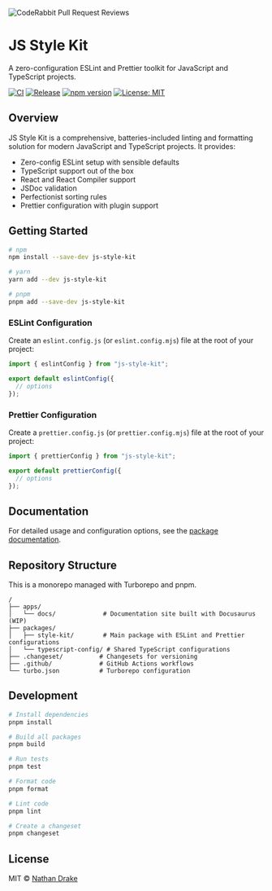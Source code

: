 ![CodeRabbit Pull Request Reviews](https://img.shields.io/coderabbit/prs/github/drake-nathan/js-style-kit?labelColor=171717&color=FF570A&link=https%3A%2F%2Fcoderabbit.ai&label=CodeRabbit%20Reviews)

# JS Style Kit

A zero-configuration ESLint and Prettier toolkit for JavaScript and TypeScript projects.

[![CI](https://github.com/drake-nathan/js-style-kit/actions/workflows/ci.yaml/badge.svg)](https://github.com/drake-nathan/js-style-kit/actions/workflows/ci.yaml)
[![Release](https://github.com/drake-nathan/js-style-kit/actions/workflows/release.yaml/badge.svg)](https://github.com/drake-nathan/js-style-kit/actions/workflows/release.yaml)
[![npm version](https://img.shields.io/npm/v/js-style-kit.svg)](https://www.npmjs.com/package/js-style-kit)
[![License: MIT](https://img.shields.io/badge/License-MIT-yellow.svg)](https://opensource.org/licenses/MIT)

## Overview

JS Style Kit is a comprehensive, batteries-included linting and formatting solution for modern JavaScript and TypeScript projects. It provides:

- Zero-config ESLint setup with sensible defaults
- TypeScript support out of the box
- React and React Compiler support
- JSDoc validation
- Perfectionist sorting rules
- Prettier configuration with plugin support

## Getting Started

```bash
# npm
npm install --save-dev js-style-kit

# yarn
yarn add --dev js-style-kit

# pnpm
pnpm add --save-dev js-style-kit
```

### ESLint Configuration

Create an `eslint.config.js` (or `eslint.config.mjs`) file at the root of your project:

```js
import { eslintConfig } from "js-style-kit";

export default eslintConfig({
  // options
});
```

### Prettier Configuration

Create a `prettier.config.js` (or `prettier.config.mjs`) file at the root of your project:

```js
import { prettierConfig } from "js-style-kit";

export default prettierConfig({
  // options
});
```

## Documentation

For detailed usage and configuration options, see the [package documentation](./packages/style-kit/README.md).

## Repository Structure

This is a monorepo managed with Turborepo and pnpm.

```
/
├── apps/
│   └── docs/             # Documentation site built with Docusaurus (WIP)
├── packages/
│   ├── style-kit/        # Main package with ESLint and Prettier configurations
│   └── typescript-config/ # Shared TypeScript configurations
├── .changeset/          # Changesets for versioning
├── .github/             # GitHub Actions workflows
└── turbo.json           # Turborepo configuration
```

## Development

```bash
# Install dependencies
pnpm install

# Build all packages
pnpm build

# Run tests
pnpm test

# Format code
pnpm format

# Lint code
pnpm lint

# Create a changeset
pnpm changeset
```

## License

MIT © [Nathan Drake](https://github.com/drake-nathan)
